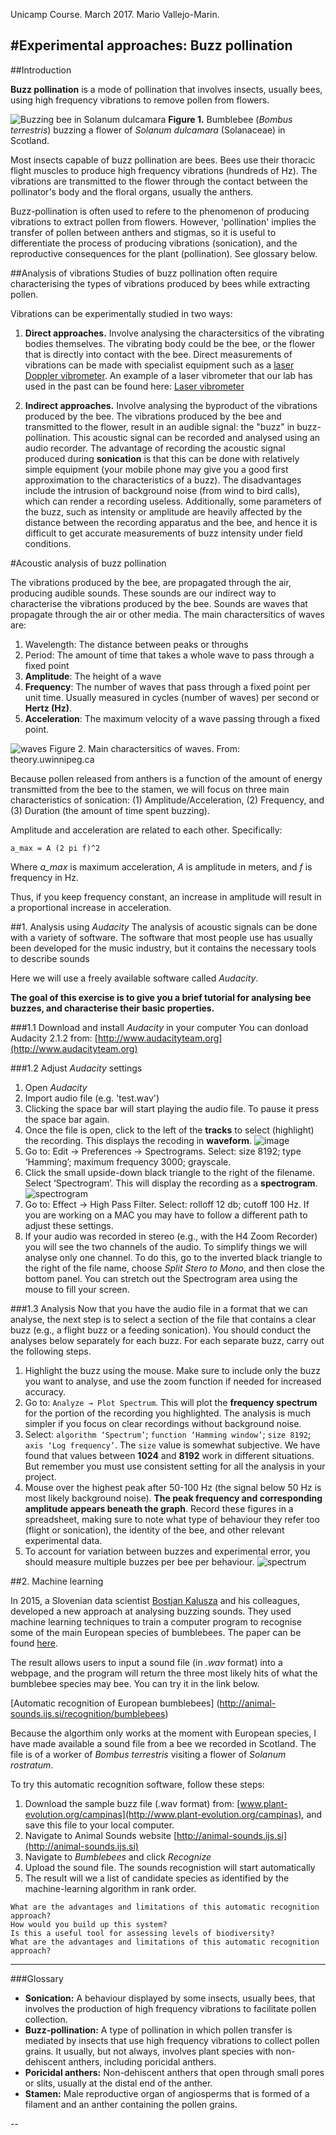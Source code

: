 Unicamp Course. March 2017. Mario Vallejo-Marin.

#Experimental approaches: Buzz pollination
-----

##Introduction

**Buzz pollination** is a mode of pollination that involves insects, usually bees, using high frequency vibrations to remove pollen from flowers. 

![Buzzing bee in Solanum dulcamara](http://www.plant-evolution.org/wp/wp-content/uploads/2014/02/Bee_dulcamara-604x270.jpg)
**Figure 1.** Bumblebee (*Bombus terrestris*) buzzing a flower of *Solanum dulcamara* (Solanaceae) in Scotland.

Most insects capable of buzz pollination are bees. Bees use their thoracic flight muscles to produce high frequency vibrations (hundreds of Hz). The vibrations are transmitted to the flower through the contact between the pollinator's body and the floral organs, usually the anthers. 

Buzz-pollination is often used to refere to the phenomenon of producing vibrations to extract pollen from flowers. However, 'pollination' implies the transfer of pollen between anthers and stigmas, so it is useful to differentiate the process of producing vibrations (sonication), and the reproductive consequences for the plant (pollination). See glossary below.

##Analysis of vibrations
Studies of buzz pollination often require characterising the types of vibrations produced by bees while extracting pollen.

Vibrations can be experimentally studied in two ways:

1. **Direct approaches.** Involve analysing the charactersitics of the vibrating bodies themselves. The vibrating body could be the bee, or the flower that is directly into contact with the bee. Direct measurements of vibrations can be made with specialist equipment such as a [laser Doppler vibrometer](https://en.wikipedia.org/wiki/Laser_Doppler_vibrometer). An example of a laser vibrometer that our lab has used in the past can be found here: [Laser vibrometer](http://www.polytec.com/uk/products/vibration-sensors/single-point-vibrometers/complete-systems/pdv-100-portable-digital-vibrometer/)

2. **Indirect approaches.** Involve analysing the byproduct of the vibrations produced by the bee. The vibrations produced by the bee and transmitted to the flower, result in an audible signal: the "buzz" in buzz-pollination. This acoustic signal can be recorded and analysed using an audio recorder. The advantage of recording the acoustic signal produced during **sonication** is that this can be done with relatively simple equipment (your mobile phone may give you a good first approximation to the characteristics of a buzz). The disadvantages include the intrusion of background noise (from wind to bird calls), which can render a recording useless. Additionally, some parameters of the buzz, such as intensity or amplitude are heavily affected by the distance between the recording apparatus and the bee, and hence it is difficult to get accurate measurements of buzz intensity under field conditions.

#Acoustic analysis of buzz pollination

The vibrations produced by the bee, are propagated through the air, producing audible sounds. These sounds are our indirect way to characterise the vibrations produced by the bee. Sounds are waves that propagate through the air or other media. The main charactersitics of waves are:

1. Wavelength: The distance between peaks or throughs
2. Period: The amount of time that takes a whole wave to pass through a fixed point
3. **Amplitude**: The height of a wave
4. **Frequency**: The number of waves that pass through a fixed point per unit time. Usually measured in cycles (number of waves) per second or **Hertz (Hz)**.
5. **Acceleration**: The maximum velocity of a wave passing through a fixed point.

![waves](http://theory.uwinnipeg.ca/mod_tech/img169.gif)
Figure 2. Main charactersitics of waves. From: theory.uwinnipeg.ca

Because pollen released from anthers is a function of the amount of energy transmitted from the bee to the stamen, we will focus on three main characteristics of sonication: (1) Amplitude/Acceleration, (2) Frequency, and (3) Duration (the amount of time spent buzzing).

Amplitude and acceleration are related to each other. Specifically:

	a_max = A (2 pi f)^2

Where *a_max* is maximum acceleration, *A* is amplitude in meters, and *f* is frequency in Hz.

Thus, if you keep frequency constant, an increase in amplitude will result in a proportional increase in acceleration. 

##1. Analysis using *Audacity*
The analysis of acoustic signals can be done with a variety of software. The software that most people use has usually been developed for the music industry, but it contains the necessary tools to describe sounds

Here we will use a freely available software called *Audacity*. 

**The goal of this exercise is to give you a brief tutorial for analysing bee buzzes, and characterise their basic properties.**

###1.1 Download and install *Audacity* in your computer
You can donload Audacity 2.1.2 from: [http://www.audacityteam.org](http://www.audacityteam.org)

###1.2 Adjust *Audacity* settings

1. Open *Audacity*
2. Import audio file (e.g. 'test.wav')
3. Clicking the space bar will start playing the audio file. To pause it press the space bar again.
3. Once the file is open, click to the left of the **tracks** to select (highlight) the recording. This displays the recoding in **waveform**.
	![image](ss-1.png)2.	Go to: Edit → Preferences → Spectrograms. Select: size 8192; type ‘Hamming’; maximum frequency 3000; grayscale.3.	Click the small upside-down black triangle to the right of the filename. Select ‘Spectrogram’. This will display the recording as a **spectrogram**.
	![spectrogram](ss-2.png)4.	Go to: Effect → High Pass Filter. Select: rolloff 12 db; cutoff 100 Hz. If you are working on a MAC you may have to follow a different path to adjust these settings.
5. If your audio was recorded in stereo (e.g., with the H4 Zoom Recorder) you will see the two channels of the audio. To simplify things we will analyse only one channel. To do this, go to the inverted black triangle to the right of the file name, choose *Split Stero to Mono*, and then close the bottom panel. You can stretch out the Spectrogram area using the mouse to fill your screen.

###1.3 Analysis
Now that you have the audio file in a format that we can analyse, the next step is to select a section of the file that contains a clear buzz (e.g., a flight buzz or a feeding sonication). You should conduct the analyses below separately for each buzz. For each separate buzz, carry out the following steps.
1.	Highlight the buzz using the mouse. Make sure to include only the buzz you want to analyse, and use the zoom function if needed for increased accuracy. 2.	Go to: `Analyze → Plot Spectrum`. This will plot the **frequency spectrum** for the portion of the recording you highlighted. The analysis is much simpler if you focus on clear recordings without background noise.
3. Select: `algorithm ‘Spectrum’`;  `function ‘Hamming window’`; `size 8192`; `axis ‘Log frequency’`.
	The `size` value is somewhat subjective. We have found that values between **1024** and **8192** work in different situations. But remember you must use consistent setting for all the analysis in your project.3.	Mouse over the highest peak after 50-100 Hz (the signal below 50 Hz is most likely background noise). **The peak frequency and corresponding amplitude appears beneath the graph**. Record these figures in a spreadsheet, making sure to note what type of behaviour they refer too (flight or sonication), the identity of the bee, and other relevant experimental data.
4. To account for variation between buzzes and experimental error, you should measure multiple buzzes per bee per behaviour.![spectrum](ss-3.png)

##2. Machine learning

In 2015, a Slovenian data scientist [Bostjan Kalusza](http://bostjankaluza.net/classifying-animal-sounds/) and his colleagues, developed a new approach at analysing buzzing sounds. They used machine learning techniques to train a computer program to recognise some of the main European species of bumblebees. The paper can be found [here](http://www.tandfonline.com/doi/abs/10.1080/09524622.2016.1190946).

The result allows users to input a sound file (in *.wav* format) into a webpage, and the program will return the three most likely hits of what the bumblebee species may bee. You can try it in the link below.

[Automatic recognition of European bumblebees] (http://animal-sounds.ijs.si/recognition/bumblebees)

Because the algorthim only works at the moment with European species, I have made available a sound file from a bee we recorded in Scotland. The file is of a worker of *Bombus terrestris* visiting a flower of *Solanum rostratum*.

To try this automatic recognition software, follow these steps:

1. Download the sample buzz file (.wav format) from: [www.plant-evolution.org/campinas](http://www.plant-evolution.org/campinas), and save this file to your local computer.
2. Navigate to Animal Sounds website [http://animal-sounds.ijs.si](http://animal-sounds.ijs.si)
2. Navigate to *Bumblebees* and click *Recognize*
3. Upload the sound file. The sounds recognistion will start automatically
4. The result will we a list of candidate species as identified by the machine-learning algorithm in rank order.

```
What are the advantages and limitations of this automatic recognition approach?
How would you build up this system?
Is this a useful tool for assessing levels of biodiversity?
What are the advantages and limitations of this automatic recognition approach?
```

---
###Glossary

* **Sonication:** A behaviour displayed by some insects, usually bees, that involves the production of high frequency vibrations to facilitate pollen collection.
* **Buzz-pollination:** A type of pollination in which pollen transfer is mediated by insects that use high frequency vibrations to collect pollen grains. It usually, but not always, involves plant species with non-dehiscent anthers, including poricidal anthers.
* **Poricidal anthers:** Non-dehiscent anthers that open through small pores or slits, usually at the distal end of the anther.
* **Stamen:** Male reproductive organ of angiosperms that is formed of a filament and an anther containing the pollen grains.

--




